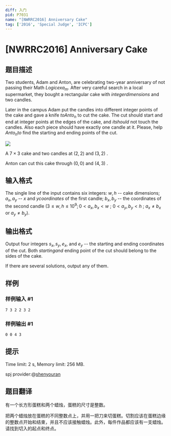 ```yaml
---
diff: 入门
pid: P7031
name: "[NWRRC2016] Anniversary Cake"
tag: ['2016', 'Special Judge', 'ICPC']
---
```

# [NWRRC2016] Anniversary Cake
## 题目描述



Two students, Adam and Anton, are celebrating two-year anniversary of not passing their Math $Logic exa_m.$ After very careful search in a local supermarket, they bought a rectangular cake with $integer dimensions$ and two candles.

Later in the campus Adam put the candles into different integer points of the cake and gave a knife $to Anto_n$ to cut the cake. The cut should start and end at integer points at the edges of the cake, and $it should$ not touch the candles. Also each piece should have exactly one candle at it. Please, help $Anto_n to$ find the starting and ending points of the cut.

![](https://onlinejudgeimages.s3.amazonaws.com/problem/13473/%EC%8A%A4%ED%81%AC%EB%A6%B0%EC%83%B7%202016-11-01%20%EC%98%A4%ED%9B%84%202.30.49.png)

A $7 \times 3$ cake and two candles at $(2 , 2)$ and $(3 , 2)$ .

Anton can cut this cake through $(0 , 0)$ and $(4 , 3)$ .


## 输入格式



The single line of the input contains six integers: $w , h$ -- cake dimensions; $a_{x}, a_{y}$ -- $x$ and $y coordinates$ of the first candle; $b_{x}, b_{y}$ -- the coordinates of the second candle $(3 \le w , h \le 10^{9}; 0 < a_{x}, b_{x} < w$ ; $0 < a_{y}, b_{y} < h$ ; $a_{x} ≠ b_{x}$ or $a_{y }≠ b_{y}).$


## 输出格式



Output four integers $s_{x}, s_{y}, e_{x},$ and $e_{y}$ -- the starting and ending coordinates of the cut. Both $starting and$ ending point of the cut should belong to the sides of the cake.

If there are several solutions, output any of them.


## 样例

### 样例输入 #1
```
7 3 2 2 3 2 

```
### 样例输出 #1
```
0 0 4 3

```
## 提示

Time limit: 2 s, Memory limit: 256 MB. 

spj provider:@[shenyouran](/user/137367)
## 题目翻译

有一个长方形蛋糕和两个蜡烛，蛋糕的尺寸是整数。

把两个蜡烛放在蛋糕的不同整数点上，并用一把刀来切蛋糕。切割应该在蛋糕边缘的整数点开始和结束，并且不应该接触蜡烛。此外，每件作品都应该有一支蜡烛。请找到切入的起点和终点。
